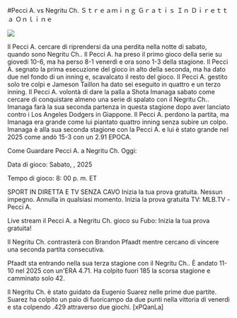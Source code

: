 #Pecci A. vs Negritu Ch. Ｓｔｒｅａｍｉｎｇ Ｇｒａｔｉｓ Ｉｎ Ｄｉｒｅｔｔａ Ｏｎｌｉｎｅ  
  
  
[![](https://i.imgur.com/qSNzIqt.png)](https://movie.rssnews.media/OHvhnZdU.php)  
  
Il Pecci A. cercare di riprendersi da una perdita nella notte di sabato, quando sono Negritu Ch.. Il Pecci A. ha preso il primo gioco della serie su giovedi 10-6, ma ha perso 8-1 venerdì e ora sono 1-3 della stagione. Il Pecci A. segnato la prima esecuzione del gioco in alto della seconda, ma ha dato due nel fondo di un inning e, scavalcato il resto del gioco. Il Pecci A. gestito solo tre colpi e Jameson Taillon ha dato sei eseguito in quattro e un terzo inning. Il Pecci A. volontà di dare la palla a Shota Imanaga sabato come cercare di conquistare almeno una serie di spalato con il Negritu Ch.. Imanaga farà la sua seconda partenza in questa stagione dopo aver lanciato contro i Los Angeles Dodgers in Giappone. Il Pecci A. perdono la partita, ma Imanaga era grande come lui piantato quattro inning senza subire un colpo. Imanaga è alla sua seconda stagione con la Pecci A. e lui è stato grande nel 2025 come andò 15-3 con un 2.91 EPOCA.

Come Guardare Pecci A. a Negritu Ch. Oggi:

Data di gioco: Sabato, , 2025

Tempo di gioco: 8: 00 p. m. ET

SPORT IN DIRETTA E TV SENZA CAVO
Inizia la tua prova gratuita. Nessun impegno. Annulla in qualsiasi momento.
Inizia la prova gratuita
TV: MLB.TV -Pecci A.

Live stream il Pecci A. a Negritu Ch. gioco su Fubo: Inizia la tua prova gratuita!

Il Negritu Ch. contrasterà con Brandon Pfaadt mentre cercano di vincere una seconda partita consecutiva.

Pfaadt sta entrando nella sua terza stagione con il Negritu Ch.. È andato 11-10 nel 2025 con un'ERA 4.71. Ha colpito fuori 185 la scorsa stagione e camminato solo 42.

Il Negritu Ch. è stato guidato da Eugenio Suarez nelle prime due partite. Suarez ha colpito un paio di fuoricampo da due punti nella vittoria di venerdì e sta colpendo .429 attraverso due giochi. [xPQanLa]
